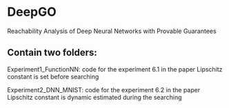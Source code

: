 # DeepGO
Reachability Analysis of Deep Neural Networks with Provable Guarantees


## Contain two folders:

Experiment1_FunctionNN: code for the experiment 6.1 in the paper Lipschitz constant is set before searching

Experiment2_DNN_MNIST: code for the experiment 6.2 in the paper Lipschitz constant is dynamic estimated during the searching